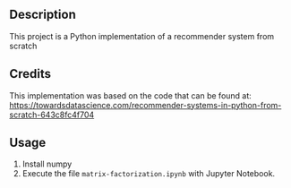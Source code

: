 ## Description

This project is a Python implementation of a recommender system from scratch

## Credits

This implementation was based on the code that can be found at: https://towardsdatascience.com/recommender-systems-in-python-from-scratch-643c8fc4f704

## Usage

1. Install numpy
2. Execute the file `matrix-factorization.ipynb` with Jupyter Notebook.


